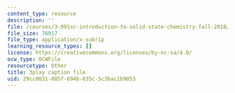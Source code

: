 ```yaml
---
content_type: resource
description: ''
file: /courses/3-091sc-introduction-to-solid-state-chemistry-fall-2010/29cc0031885f694b035c5c3bac1b9053_Io_4ZckeQ1k.srt
file_size: 76917
file_type: application/x-subrip
learning_resource_types: []
license: https://creativecommons.org/licenses/by-nc-sa/4.0/
ocw_type: OCWFile
resourcetype: Other
title: 3play caption file
uid: 29cc0031-885f-694b-035c-5c3bac1b9053
---
```

